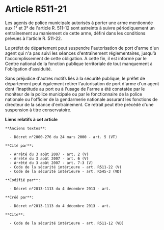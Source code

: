 # Article R511-21

Les agents de police municipale autorisés à porter une arme mentionnée aux 1° et 3° de l'article R. 511-12 sont astreints à
suivre périodiquement un entraînement au maniement de cette arme, défini dans les conditions prévues à l'article R. 511-22. 

Le préfet de département peut suspendre l'autorisation de port d'arme d'un agent qui n'a pas suivi les séances d'entraînement
réglementaires, jusqu'à l'accomplissement de cette obligation. A cette fin, il est informé par le Centre national de la
fonction publique territoriale de tout manquement à l'obligation d'assiduité. 

Sans préjudice d'autres motifs liés à la sécurité publique, le préfet de département peut également retirer l'autorisation de
port d'arme d'un agent dont l'inaptitude au port ou à l'usage de l'arme a été constatée par le moniteur de la police
municipale ou par le fonctionnaire de la police nationale ou l'officier de la gendarmerie nationale assurant les fonctions de
directeur de la séance d'entraînement. Ce retrait peut être précédé d'une suspension à titre conservatoire.

**Liens relatifs à cet article**

	**Anciens textes**:

	  - Décret n°2000-276 du 24 mars 2000 - art. 5 (VT)

	**Cité par**:

	  - Arrêté du 3 août 2007 - art. 2 (V)
	  - Arrêté du 3 août 2007 - art. 6 (V)
	  - Arrêté du 3 août 2007 - art. 7-3 (V)
	  - Code de la sécurité intérieure - art. R511-22 (V)
	  - Code de la sécurité intérieure - art. R545-3 (VD)

	**Codifié par**:

	  - Décret n°2013-1113 du 4 décembre 2013 - art.

	**Créé par**:

	  - Décret n°2013-1113 du 4 décembre 2013 - art.

	**Cite**:

	  - Code de la sécurité intérieure - art. R511-12 (VD)
